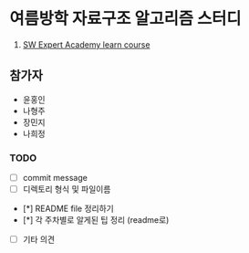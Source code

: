 # 여름방학 자료구조 알고리즘 스터디
1. [SW Expert Academy learn course](https://swexpertacademy.com/main/main.do)


## 참가자
- 윤홍인
- 나형주
- 장민지
- 나희정


### TODO
- [ ] commit message
- [ ] 디렉토리 형식 및 파일이름 
- [*] README file 정리하기
- [*] 각 주차별로 알게된 팁 정리 (readme로)
- [ ] 기타 의견
